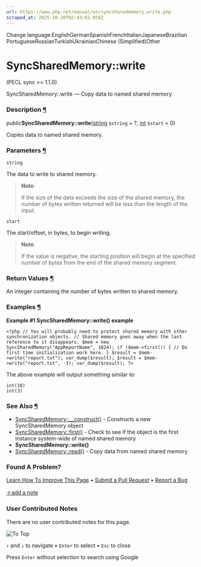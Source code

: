 ```yaml
---
url: https://www.php.net/manual/en/syncsharedmemory.write.php
scraped_at: 2025-10-20T02:43:01.058Z
---
```


Change language:EnglishGermanSpanishFrenchItalianJapaneseBrazilian PortugueseRussianTurkishUkrainianChinese (Simplified)Other

# SyncSharedMemory::write

(PECL sync >= 1.1.0)

SyncSharedMemory::write — Copy data to named shared memory

### Description [¶](https://www.php.net/manual/en/syncsharedmemory.write.php\#refsect1-syncsharedmemory.write-description)

public**SyncSharedMemory::write**([string](https://www.php.net/manual/en/language.types.string.php) `$string` = ?, [int](https://www.php.net/manual/en/language.types.integer.php) `$start` = 0)

Copies data to named shared memory.


### Parameters [¶](https://www.php.net/manual/en/syncsharedmemory.write.php\#refsect1-syncsharedmemory.write-parameters)

`string`

The data to write to shared memory.


> **Note**:
>
>
> If the size of the data exceeds the size of the shared memory, the number of
> bytes written returned will be less than the length of the input.

`start`

The start/offset, in bytes, to begin writing.


> **Note**:
>
>
> If the value is negative, the starting position will begin at the specified
> number of bytes from the end of the shared memory segment.

### Return Values [¶](https://www.php.net/manual/en/syncsharedmemory.write.php\#refsect1-syncsharedmemory.write-returnvalues)

An integer containing the number of bytes written to shared memory.


### Examples [¶](https://www.php.net/manual/en/syncsharedmemory.write.php\#refsect1-syncsharedmemory.write-examples)

**Example #1 **SyncSharedMemory::write()** example**

`<?php
// You will probably need to protect shared memory with other synchronization objects.
// Shared memory goes away when the last reference to it disappears.
$mem = new SyncSharedMemory("AppReportName", 1024);
if ($mem->first())
{
    // Do first time initialization work here.
}
$result = $mem->write("report.txt");
var_dump($result);
$result = $mem->write("report.txt", -3);
var_dump($result);
?>`

The above example will output
something similar to:

```
int(10)
int(3)
```

### See Also [¶](https://www.php.net/manual/en/syncsharedmemory.write.php\#refsect1-syncsharedmemory.write-seealso)

- [SyncSharedMemory::\_\_construct()](https://www.php.net/manual/en/syncsharedmemory.construct.php) \- Constructs a new SyncSharedMemory object
- [SyncSharedMemory::first()](https://www.php.net/manual/en/syncsharedmemory.first.php) \- Check to see if the object is the first instance system-wide of named shared memory
- **SyncSharedMemory::write()**
- [SyncSharedMemory::read()](https://www.php.net/manual/en/syncsharedmemory.read.php) \- Copy data from named shared memory

### Found A Problem?

[Learn How To Improve This Page](https://github.com/php/doc-base/blob/master/README.md "This will take you to our contribution guidelines on GitHub")
•
[Submit a Pull Request](https://github.com/php/doc-en/blob/master/reference/sync/syncsharedmemory/write.xml)
•
[Report a Bug](https://github.com/php/doc-en/issues/new?body=From%20manual%20page:%20https:%2F%2Fphp.net%2Fsyncsharedmemory.write%0A%0A---)

[＋add a note](https://www.php.net/manual/add-note.php?sect=syncsharedmemory.write&repo=en&redirect=https://www.php.net/manual/en/syncsharedmemory.write.php)

### User Contributed Notes

There are no user contributed notes for this page.

![To Top](https://www.php.net/images/to-top@2x.png)

`↑` and `↓` to navigate •
`Enter` to select •
`Esc` to close


Press `Enter` without
selection to search using Google